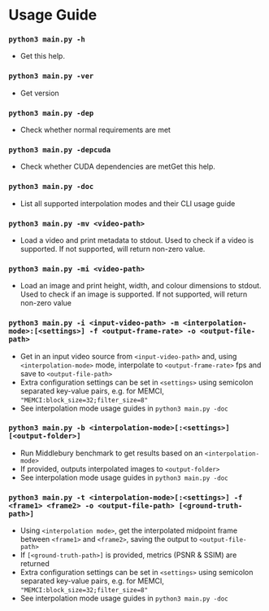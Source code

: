 # Usage Guide

### `python3 main.py -h`
- Get this help.

### `python3 main.py -ver`
- Get version

### `python3 main.py -dep`
- Check whether normal requirements are met

### `python3 main.py -depcuda`
- Check whether CUDA dependencies are metGet this help. 

### `python3 main.py -doc`
- List all supported interpolation modes and their CLI usage guide

### `python3 main.py -mv <video-path>`
- Load a video and print metadata to stdout. Used to check if a video is supported. If not supported, will return non-zero value.

### `python3 main.py -mi <video-path>`
- Load an image and print height, width, and colour dimensions to stdout. Used to check if an image is supported. If not supported, will return non-zero value

### `python3 main.py -i <input-video-path> -m <interpolation-mode>:[<settings>] -f <output-frame-rate> -o <output-file-path>`
- Get in an input video source from `<input-video-path>` and, using `<interpolation-mode>` mode, interpolate to `<output-frame-rate>` fps and save to `<output-file-path>`
- Extra configuration settings can be set in `<settings>` using semicolon separated key-value pairs, e.g. for MEMCI, `"MEMCI:block_size=32;filter_size=8"`
- See interpolation mode usage guides in `python3 main.py -doc`

### `python3 main.py -b <interpolation-mode>[:<settings>] [<output-folder>]`
- Run Middlebury benchmark to get results based on an `<interpolation-mode>`
- If provided, outputs interpolated images to `<output-folder>`
- See interpolation mode usage guides in `python3 main.py -doc`

### `python3 main.py -t <interpolation-mode>[:<settings>] -f <frame1> <frame2> -o <output-file-path> [<ground-truth-path>]`
- Using `<interpolation mode>`, get the interpolated midpoint frame between `<frame1>` and `<frame2>`, saving the output to `<output-file-path>`
- If `[<ground-truth-path>]` is provided, metrics (PSNR & SSIM) are returned
- Extra configuration settings can be set in `<settings>` using semicolon separated key-value pairs, e.g. for MEMCI, `"MEMCI:block_size=32;filter_size=8"`
- See interpolation mode usage guides in `python3 main.py -doc`
